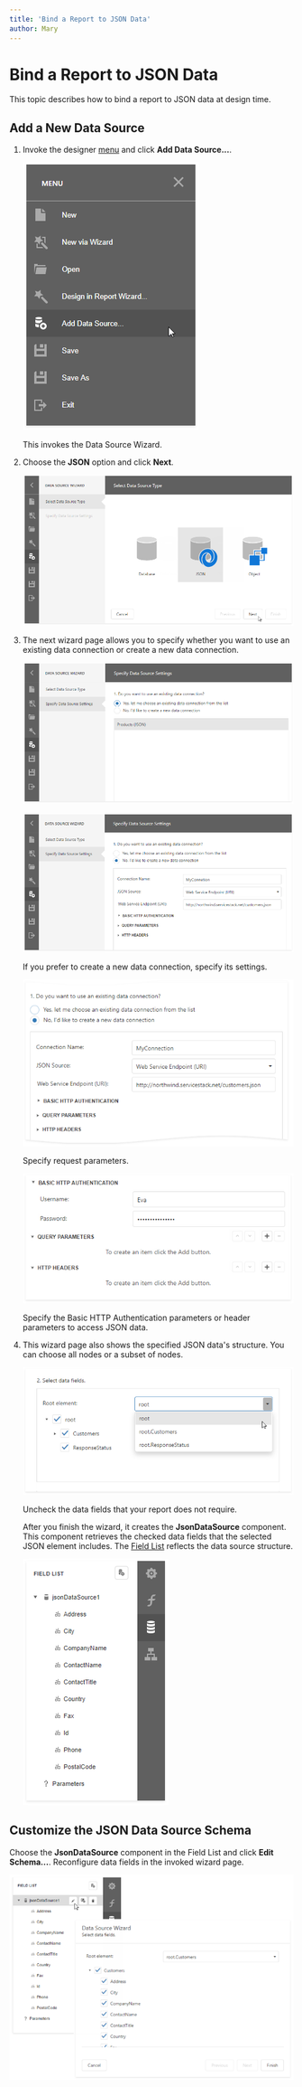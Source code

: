 ```yaml
---
title: 'Bind a Report to JSON Data'
author: Mary
---
```


# Bind a Report to JSON Data

This topic describes how to bind a report to JSON data at design time.

## Add a New Data Source

1. Invoke the designer [menu](../report-designer-tools/menu.md) and click **Add Data Source...**.
	
    ![](../../../images/eurd-web-choose-data-source.png)

    This invokes the Data Source Wizard.

2. Choose the **JSON** option and click **Next**.
	
    ![JSON-SelectJSONDataSource](../../../images/eurd-web-data-source-json.png)

3. The next wizard page allows you to specify whether you want to use an existing data connection or create a new data connection.

    ![](../../../images/eurd-web-data-source-wizard-json-choose-yes.png)

    ![](../../../images/eurd-web-data-source-wizard-json-choose-no.png)

    If you prefer to create a new data connection, specify its settings. 

    ![](../../../images/eurd-web-data-source-wizard-json-choose-web-service-endpoint-uri.png)

    Specify request parameters.

    ![](../../../images/eurd-web-data-source-wizard-json-http-headers-query-parameters.png)

    Specify the Basic HTTP Authentication parameters or header parameters to access JSON data.


4. This wizard page also shows the specified JSON data's structure. You can choose all nodes or a subset of nodes.

    ![](../../../images/eurd-web-data-source-wizard-json-select-data-filds.png)

    Uncheck the data fields that your report does not require.

    After you finish the wizard, it creates the **JsonDataSource** component. This component retrieves the checked data fields that the selected JSON element includes. The [Field List](../report-designer-tools/ui-panels/field-list.md) reflects the data source structure.
 
    ![JSON-FieldList](../../../images/eurd-web-data-source-wizard-json-field-list.png)


## Customize the JSON Data Source Schema

Choose the **JsonDataSource** component in the Field List and click **Edit Schema...**. Reconfigure data fields in the invoked wizard page.

![JSON-EditSchema](../../../images/eurd-web-data-source-wizard-json-edit-schema.png)
